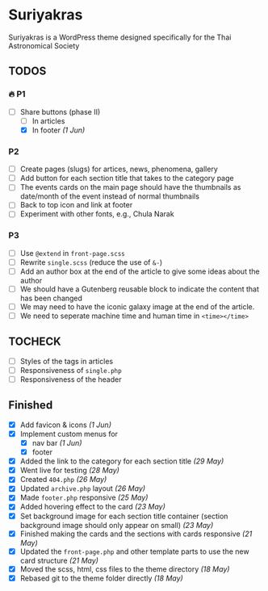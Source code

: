# Suriyakras

Suriyakras is a WordPress theme designed specifically for the Thai Astronomical Society

## TODOS

### 🔥 P1

- [ ] Share buttons (phase II)
  - [ ] In articles
  - [x] In footer *(1 Jun)*

### P2

- [ ] Create pages (slugs) for artices, news, phenomena, gallery
- [ ] Add button for each section title that takes to the category page
- [ ] The events cards on the main page should have the thumbnails as date/month of the event instead of normal thumbnails
- [ ] Back to top icon and link at footer
- [ ] Experiment with other fonts, e.g., Chula Narak

### P3

- [ ] Use `@extend` in `front-page.scss`
- [ ] Rewrite `single.scss` (reduce the use of `&-`)
- [ ] Add an author box at the end of the article to give some ideas about the author
- [ ] We should have a Gutenberg reusable block to indicate the content that has been changed
- [ ] We may need to have the iconic galaxy image at the end of the article.
- [ ] We need to seperate machine time and human time in `<time></time>`

## TOCHECK

- [ ] Styles of the tags in articles
- [ ] Responsiveness of `single.php`
- [ ] Responsiveness of the header

## Finished

- [x] Add favicon & icons *(1 Jun)*
- [x] Implement custom menus for
  - [x] nav bar *(1 Jun)*
  - [x] footer
- [x] Added the link to the category for each section title *(29 May)*
- [x] Went live for testing *(28 May)*
- [x] Created `404.php` *(26 May)*
- [x] Updated `archive.php` layout *(26 May)*
- [x] Made `footer.php` responsive *(25 May)*
- [x] Added hovering effect to the card *(23 May)*
- [x] Set background image for each section title container (section background image should only appear on small) *(23 May)*
- [x] Finished making the cards and the sections with cards responsive *(21 May)*
- [x] Updated the `front-page.php` and other template parts to use the new card structure *(21 May)*
- [x] Moved the scss, html, css files to the theme directory *(18 May)*
- [x] Rebased git to the theme folder directly *(18 May)*
